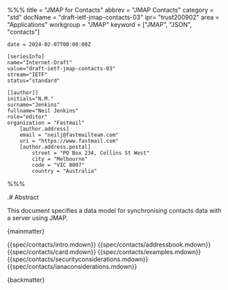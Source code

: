 %%%
    title = "JMAP for Contacts"
    abbrev = "JMAP Contacts"
    category = "std"
    docName = "draft-ietf-jmap-contacts-03"
    ipr= "trust200902"
    area = "Applications"
    workgroup = "JMAP"
    keyword = ["JMAP", "JSON", "contacts"]

    date = 2024-02-07T00:00:00Z

    [seriesInfo]
    name="Internet-Draft"
    value="draft-ietf-jmap-contacts-03"
    stream="IETF"
    status="standard"

    [[author]]
    initials="N.M."
    surname="Jenkins"
    fullname="Neil Jenkins"
    role="editor"
    organization = "Fastmail"
        [author.address]
        email = "neilj@fastmailteam.com"
        uri = "https://www.fastmail.com"
        [author.address.postal]
            street = "PO Box 234, Collins St West"
            city = "Melbourne"
            code = "VIC 8007"
            country = "Australia"
%%%

.# Abstract

This document specifies a data model for synchronising contacts data with a server using JMAP.

{mainmatter}

{{spec/contacts/intro.mdown}}
{{spec/contacts/addressbook.mdown}}
{{spec/contacts/card.mdown}}
{{spec/contacts/examples.mdown}}
{{spec/contacts/securityconsiderations.mdown}}
{{spec/contacts/ianaconsiderations.mdown}}

{backmatter}
